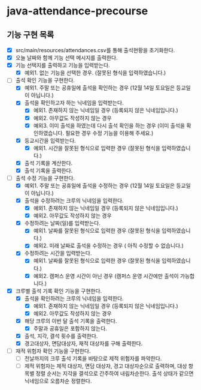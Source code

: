 # java-attendance-precourse

## 기능 구현 목록

- [x] src/main/resources/attendances.csv를 통해 출석현황을 초기화한다.
- [x] 오늘 날짜와 함께 기능 선택 메시지를 출력한다.
- [x] 기능 선택지를 출력하고 기능을 입력받는다.
    - [x] 예외1. 없는 기능을 선택한 경우. (잘못된 형식을 입력하였습니다.)
- [ ] 출석 확인 기능을 구현한다.
    - [x] 예외1. 주말 또는 공휴일에 출석을 확인하는 경우 (12월 14일 토요일은 등교일이 아닙니다.)
    - [x] 출석을 확인하고자 하는 닉네임을 입력받는다.
        - [x] 예외1. 존재하지 않는 닉네임일 경우 (등록되지 않은 닉네임입니다.)
        - [x] 예외2. 아무값도 작성하지 않는 경우
        - [x] 예외3. 이미 출석을 하였는데 다시 출석 확인을 하는 경우 (이미 출석을 확인하였습니다. 필요한 경우 수정 기능을 이용해 주세요.)
    - [x] 등교시간을 입력받는다.
        - [x] 예외1. 시간을 잘못된 형식으로 입력한 경우 (잘못된 형식을 입력하였습니다.)
    - [x] 출석 기록을 계산한다.
    - [x] 출석 기록을 출력한다.
- [ ] 출석 수정 기능을 구현한다.
    - [x] 예외1. 주말 또는 공휴일에 출석을 수정하는 경우 (12월 14일 토요일은 등교일이 아닙니다.)
    - [x] 출석을 수정하려는 크루의 닉네임을 입력한다.
        - [x] 예외1. 존재하지 않는 닉네임일 경우 (등록되지 않은 닉네임입니다.)
        - [x] 예외2. 아무값도 작성하지 않는 경우
    - [x] 수정하려는 날짜(일)를 입력받는다.
        - [x] 예외1. 날짜를 잘못된 형식으로 입력한 경우 (잘못된 형식을 입력하였습니다.)
        - [x] 예외2. 미래 날짜로 출석을 수정하는 경우 ( 아직 수정할 수 없습니다.)
    - [x] 수정하려는 시간을 입력받는다.
        - [x] 예외1. 날짜를 잘못된 형식으로 입력한 경우 (잘못된 형식을 입력하였습니다.)
        - [x] 예외2. 캠퍼스 운영 시간이 아닌 경우 (캠퍼스 운영 시간에만 출석이 가능합니다.)
- [x] 크루별 출석 기록 확인 기능을 구현한다.
    - [x] 출석을 확인하려는 크루의 닉네임을 입력한다.
        - [x] 예외1. 존재하지 않는 닉네임일 경우 (등록되지 않은 닉네임입니다.)
        - [x] 예외2. 아무값도 작성하지 않는 경우
    - [x] 해당 크루의 이번 달 출석 기록을 출력한다.
        - [x] 주말과 공휴일은 포함하지 않는다.
    - [x] 출석, 지각, 결석 횟수를 출력한다.
    - [x] 경고대상자, 면담대상자, 재적 대상자를 구해 출력한다.
- [ ] 재적 위험자 확인 기능을 구현한다.
    - [ ] 전날까지의 크루 출석 기록을 바탕으로 제적 위험자를 파악한다.
    - [ ] 제적 위험자는 제적 대상자, 면담 대상자, 경고 대상자순으로 출력하며, 대상 항목별 정렬 순서는 지각을 결석으로 간주하여 내림차순한다. 출석 상태가 같으면 닉네임으로 오름차순 정렬한다.